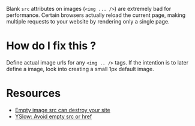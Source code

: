 Blank `src` attributes on images (`<img ... />`) are extremely bad for performance. Certain browsers actually reload the current page, making multiple requests to your website by rendering only a single page.

# How do I fix this ?

Define actual image urls for any `<img .. />` tags. If the intention is to later define a image, look into creating a small 1px default image.

# Resources

* [Empty image src can destroy your site](https://www.nczonline.net/blog/2009/11/30/empty-image-src-can-destroy-your-site/)
* [YSlow: Avoid empty src or href](https://gtmetrix.com/avoid-empty-src-or-href.html)
